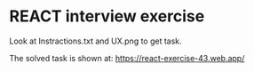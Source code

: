 # REACT interview exercise

Look at Instractions.txt and UX.png to get task.

The solved task is shown at: https://react-exercise-43.web.app/
